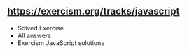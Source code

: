 ## https://exercism.org/tracks/javascript
- Solved Exercise
- All answers
- Exercism JavaScript solutions